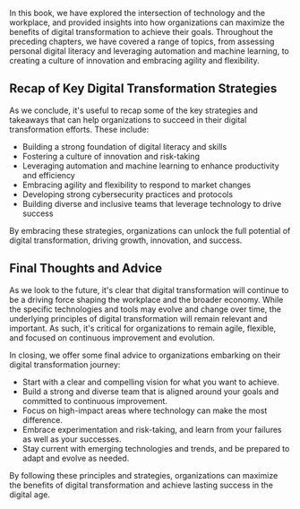 

In this book, we have explored the intersection of technology and the workplace, and provided insights into how organizations can maximize the benefits of digital transformation to achieve their goals. Throughout the preceding chapters, we have covered a range of topics, from assessing personal digital literacy and leveraging automation and machine learning, to creating a culture of innovation and embracing agility and flexibility.

Recap of Key Digital Transformation Strategies
----------------------------------------------

As we conclude, it's useful to recap some of the key strategies and takeaways that can help organizations to succeed in their digital transformation efforts. These include:

* Building a strong foundation of digital literacy and skills
* Fostering a culture of innovation and risk-taking
* Leveraging automation and machine learning to enhance productivity and efficiency
* Embracing agility and flexibility to respond to market changes
* Developing strong cybersecurity practices and protocols
* Building diverse and inclusive teams that leverage technology to drive success

By embracing these strategies, organizations can unlock the full potential of digital transformation, driving growth, innovation, and success.

Final Thoughts and Advice
-------------------------

As we look to the future, it's clear that digital transformation will continue to be a driving force shaping the workplace and the broader economy. While the specific technologies and tools may evolve and change over time, the underlying principles of digital transformation will remain relevant and important. As such, it's critical for organizations to remain agile, flexible, and focused on continuous improvement and evolution.

In closing, we offer some final advice to organizations embarking on their digital transformation journey:

* Start with a clear and compelling vision for what you want to achieve.
* Build a strong and diverse team that is aligned around your goals and committed to continuous improvement.
* Focus on high-impact areas where technology can make the most difference.
* Embrace experimentation and risk-taking, and learn from your failures as well as your successes.
* Stay current with emerging technologies and trends, and be prepared to adapt and evolve as needed.

By following these principles and strategies, organizations can maximize the benefits of digital transformation and achieve lasting success in the digital age.